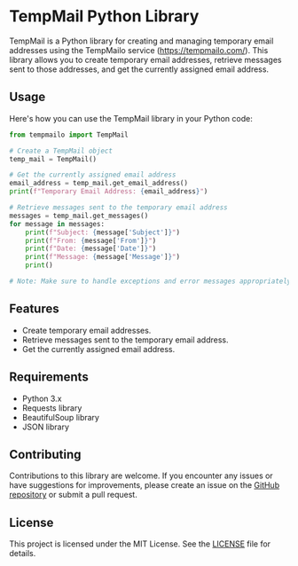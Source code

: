 # TempMail Python Library

TempMail is a Python library for creating and managing temporary email addresses using the TempMailo service (https://tempmailo.com/). This library allows you to create temporary email addresses, retrieve messages sent to those addresses, and get the currently assigned email address.


## Usage

Here's how you can use the TempMail library in your Python code:

```python
from tempmailo import TempMail

# Create a TempMail object
temp_mail = TempMail()

# Get the currently assigned email address
email_address = temp_mail.get_email_address()
print(f"Temporary Email Address: {email_address}")

# Retrieve messages sent to the temporary email address
messages = temp_mail.get_messages()
for message in messages:
    print(f"Subject: {message['Subject']}")
    print(f"From: {message['From']}")
    print(f"Date: {message['Date']}")
    print(f"Message: {message['Message']}")
    print()

# Note: Make sure to handle exceptions and error messages appropriately in your code.
```

## Features

- Create temporary email addresses.
- Retrieve messages sent to the temporary email address.
- Get the currently assigned email address.

## Requirements

- Python 3.x
- Requests library
- BeautifulSoup library
- JSON library

## Contributing

Contributions to this library are welcome. If you encounter any issues or have suggestions for improvements, please create an issue on the [GitHub repository](https://github.com/chandandanjo/tempmailo-wrapper-python/) or submit a pull request.

## License

This project is licensed under the MIT License. See the [LICENSE](LICENSE) file for details.
